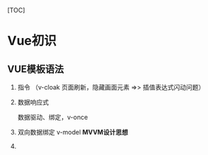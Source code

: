 [TOC]

# Vue初识



## VUE模板语法

1. 指令 （v-cloak 页面刷新，隐藏画面元素 =>> 插值表达式闪动问题）

2. 数据响应式

   数据驱动、绑定，v-once 

3. 双向数据绑定 v-model **MVVM设计思想**

4. 

   